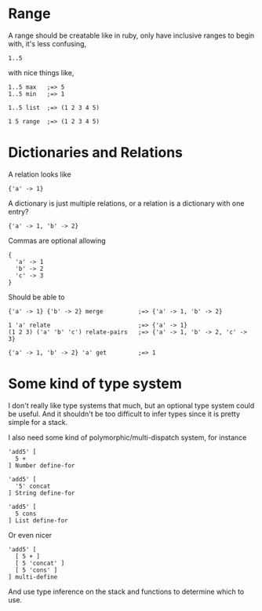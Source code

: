 # Range

A range should be creatable like in ruby, only have inclusive ranges to begin
with, it's less confusing,

    1..5

with nice things like,

    1..5 max   ;=> 5
    1..5 min   ;=> 1

    1..5 list  ;=> (1 2 3 4 5)

    1 5 range  ;=> (1 2 3 4 5)


# Dictionaries and Relations

A relation looks like

    {'a' -> 1}

A dictionary is just multiple relations, or a relation is a dictionary with one
entry?

    {'a' -> 1, 'b' -> 2}

Commas are optional allowing

    {
      'a' -> 1
      'b' -> 2
      'c' -> 3
    }

Should be able to

    {'a' -> 1} {'b' -> 2} merge          ;=> {'a' -> 1, 'b' -> 2}

    1 'a' relate                         ;=> {'a' -> 1}
    (1 2 3) ('a' 'b' 'c') relate-pairs   ;=> {'a' -> 1, 'b' -> 2, 'c' -> 3}

    {'a' -> 1, 'b' -> 2} 'a' get         ;=> 1


# Some kind of type system

I don't really like type systems that much, but an optional type system could be
useful. And it shouldn't be too difficult to infer types since it is pretty
simple for a stack.

I also need some kind of polymorphic/multi-dispatch system, for instance

    'add5' [
      5 +
    ] Number define-for

    'add5' [
      '5' concat
    ] String define-for

    'add5' [
      5 cons
    ] List define-for

Or even nicer

    'add5' [
      [ 5 + ]
      [ 5 'concat' ]
      [ 5 'cons' ]
    ] multi-define

And use type inference on the stack and functions to determine which to use.
